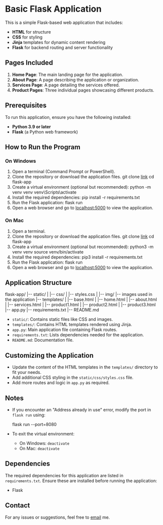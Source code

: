 # Basic Flask Application

This is a simple Flask-based web application that includes:

- **HTML** for structure
- **CSS** for styling
- **Jinja** templates for dynamic content rendering
- **Flask** for backend routing and server functionality

## Pages Included

1. **Home Page**: The main landing page for the application.
2. **About Page**: A page describing the application or organization.
3. **Services Page**: A page detailing the services offered.
4. **Product Pages**: Three individual pages showcasing different products.

## Prerequisites

To run this application, ensure you have the following installed:

- **Python 3.9 or later**
- **Flask** (a Python web framework)

## How to Run the Program

### On Windows

1. Open a terminal (Command Prompt or PowerShell).
2. Clone the repository or download the application files.
   git clone [link](https://github.com/waxx567/Dell/tree/main/resume%20projects/flask_website)
   cd flask-app
3. Create a virtual environment (optional but recommended):
   python -m venv venv
   venv\Scripts\activate
4. Install the required dependencies:
   pip install -r requirements.txt
5. Run the Flask application:
   flask run
6. Open a web browser and go to [localhost:5000](http://127.0.0.1:5000/) to view the application.

### On Mac

1. Open a terminal.
2. Clone the repository or download the application files.
   git clone [link](https://github.com/waxx567/Dell/tree/main/resume%20projects/flask_website)
   cd flask-app
3. Create a virtual environment (optional but recommended):
   python3 -m venv venv
   source venv/bin/activate
4. Install the required dependencies:
   pip3 install -r requirements.txt
5. Run the Flask application:
   flask run
6. Open a web browser and go to [localhost:5000](http://127.0.0.1:5000/) to view the application.

## Application Structure

flask-app/
|-- static/
|   |-- css/
|       |-- styles.css
|   |-- img/
        |-- images used in the application
|-- templates/
|   |-- base.html
|   |-- home.html
|   |-- about.html
|   |-- services.html
|   |-- product1.html
|   |-- product2.html
|   |-- product3.html
|-- app.py
|-- requirements.txt
|-- README.md

- `static/`: Contains static files like CSS and images.
- `templates/`: Contains HTML templates rendered using Jinja.
- `app.py`: Main application file containing Flask routes.
- `requirements.txt`: Lists dependencies needed for the application.
- `README.md`: Documentation file.

## Customizing the Application

- Update the content of the HTML templates in the `templates/` directory to fit your needs.
- Add additional CSS styling in the `static/css/styles.css` file.
- Add more routes and logic in `app.py` as required.

## Notes

- If you encounter an "Address already in use" error, modify the port in `flask run` using:
  
  flask run --port=8080

- To exit the virtual environment:
  - On Windows: `deactivate`
  - On Mac: `deactivate`

## Dependencies

The required dependencies for this application are listed in `requirements.txt`. Ensure these are installed before running the application:

- Flask

## Contact

For any issues or suggestions, feel free to [email](waynem567@gmail.com) me.
